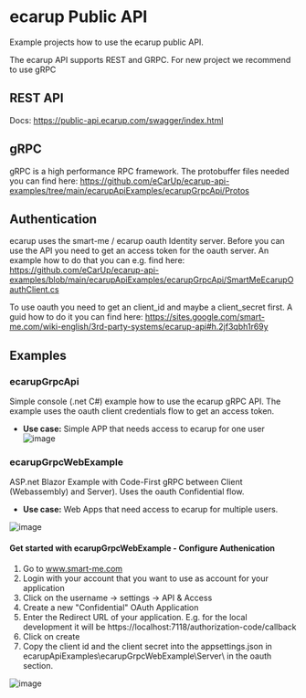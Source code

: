 # ecarup Public API

Example projects how to use the ecarup public API.

The ecarup API supports REST and GRPC.  For new project we recommend to use gRPC


## REST API
Docs: https://public-api.ecarup.com/swagger/index.html

## gRPC
gRPC is a high performance RPC framework. The protobuffer files needed you can find here: https://github.com/eCarUp/ecarup-api-examples/tree/main/ecarupApiExamples/ecarupGrpcApi/Protos

## Authentication
ecarup uses the smart-me / ecarup oauth Identity server. Before you can use the API you need to get an access token for the oauth server. 
An example how to do that you can e.g. find here: https://github.com/eCarUp/ecarup-api-examples/blob/main/ecarupApiExamples/ecarupGrpcApi/SmartMeEcarupOauthClient.cs

To use oauth you need to get an client_id and maybe a client_secret first. A guid how to do it you can find here: https://sites.google.com/smart-me.com/wiki-english/3rd-party-systems/ecarup-api#h.2jf3qbh1r69y


## Examples

### ecarupGrpcApi
Simple console (.net C#) example how to use the ecarup gRPC API. The example uses the oauth client credentials flow to get an access token. 

 - **Use case:**  Simple APP that needs access to ecarup for one user
![image](https://github.com/eCarUp/ecarup-api-examples/assets/46069751/d04d469a-bcf2-4b18-b9bd-b47449d05d88)



### ecarupGrpcWebExample
ASP.net Blazor Example with Code-First gRPC between Client (Webassembly) and Server). Uses the oauth Confidential flow. 

 - **Use case:**  Web Apps that need access to ecarup for multiple users. 

![image](https://github.com/eCarUp/ecarup-api-examples/assets/46069751/9845e2e8-3312-4a81-a46f-900ec76ab62d)


#### Get started with ecarupGrpcWebExample - Configure Authenication
1. Go to www.smart-me.com
2. Login with your account that you want to use as account for your application
3. Click on the username -> settings -> API & Access
4. Create a new "Confidential" OAuth Application
5. Enter the Redirect URL of your application. E.g. for the local development it will be https://localhost:7118/authorization-code/callback
6. Click on create
7. Copy the client id and the client secret into the appsettings.json in ecarupApiExamples\ecarupGrpcWebExample\Server\ in the oauth section.

![image](https://github.com/eCarUp/ecarup-api-examples/assets/46069751/add50ec4-5472-4f6d-ad41-0fd92db523c0)
